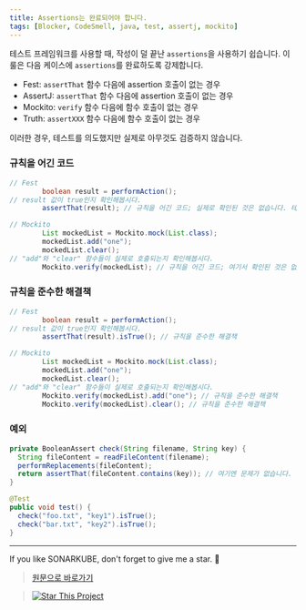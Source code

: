```yaml
---
title: Assertions는 완료되어야 합니다.
tags: [Blocker, CodeSmell, java, test, assertj, mockito]
---
```


테스트 프레임워크를 사용할 때, 작성이 덜 끝난 `assertions`을 사용하기 쉽습니다. 이 룰은 다음 케이스에 `assertions`를 완료하도록 강제합니다. 

* Fest: `assertThat` 함수 다음에 assertion 호출이 없는 경우
* AssertJ: `assertThat` 함수 다음에 assertion 호출이 없는 경우
* Mockito: `verify` 함수 다음에 함수 호출이 없는 경우
* Truth: `assertXXX` 함수 다음에 함수 호출이 없는 경우

이러한 경우, 테스트를 의도했지만 실제로 아무것도 검증하지 않습니다.

### 규칙을 어긴 코드

```java
// Fest
        boolean result = performAction();
// result 값이 true인지 확인해봅시다.
        assertThat(result); // 규칙을 어긴 코드; 실제로 확인된 것은 없습니다. 테스트는 "result"가 참(true)이거나 거짓(false)이거나 상관없이 통과합니다.

// Mockito
        List mockedList = Mockito.mock(List.class);
        mockedList.add("one");
        mockedList.clear();
// "add"와 "clear" 함수들이 실제로 호출되는지 확인해봅시다. 
        Mockito.verify(mockedList); // 규칙을 어긴 코드; 여기서 확인된 것은 없습니다. verify()에 연결된 호출이 없습니다.
```

### 규칙을 준수한 해결책

```java
// Fest
        boolean result = performAction();
// result 값이 true인지 확인해봅시다.
        assertThat(result).isTrue(); // 규칙을 준수한 해결책

// Mockito
        List mockedList = Mockito.mock(List.class);
        mockedList.add("one");
        mockedList.clear();
// "add"와 "clear" 함수들이 실제로 호출되는지 확인해봅시다.
        Mockito.verify(mockedList).add("one"); // 규칙을 준수한 해결책
        Mockito.verify(mockedList).clear(); // 규칙을 준수한 해결책
```

### 예외


```java
private BooleanAssert check(String filename, String key) {
  String fileContent = readFileContent(filename);
  performReplacements(fileContent);
  return assertThat(fileContent.contains(key)); // 여기엔 문제가 없습니다.
}

@Test
public void test() {
  check("foo.txt", "key1").isTrue();
  check("bar.txt", "key2").isTrue();
}
```

---

If you like SONARKUBE, don't forget to give me a star. :star2:

> [원문으로 바로가기](https://rules.sonarsource.com/java/tag/tests/RSPEC-2970)

> [![Star This Project](https://img.shields.io/github/stars/kantabile/sonarkube.svg?label=Stars&style=social)](https://github.com/kantabile/sonarkube)
